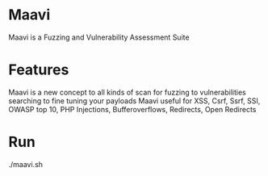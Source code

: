 # Maavi
Maavi is a Fuzzing and Vulnerability Assessment Suite

# Features
Maavi is a new concept to all kinds of scan for fuzzing to vulnerabilities searching to fine tuning your payloads
Maavi useful for XSS, Csrf, Ssrf, SSI, OWASP top 10, PHP Injections, Bufferoverflows, Redirects, Open Redirects  

# Run
./maavi.sh

